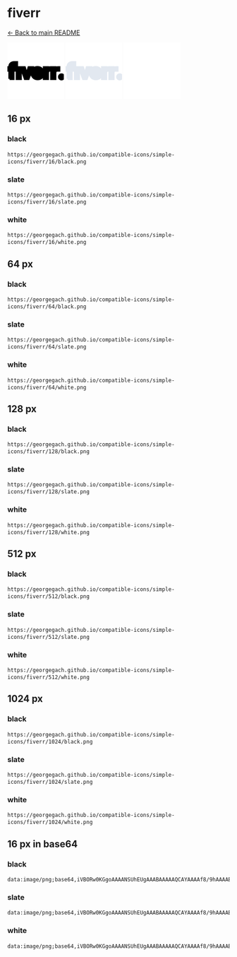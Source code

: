 # fiverr

[← Back to main README](../../README.md)


<img src="./128/black.png" width="128" alt="fiverr black icon" />
<img src="./128/slate.png" width="128" alt="fiverr slate icon" />
<img src="./128/white.png" width="128" alt="fiverr white icon" />

## 16 px

### black
```
https://georgegach.github.io/compatible-icons/simple-icons/fiverr/16/black.png
```

### slate
```
https://georgegach.github.io/compatible-icons/simple-icons/fiverr/16/slate.png
```

### white
```
https://georgegach.github.io/compatible-icons/simple-icons/fiverr/16/white.png
```

## 64 px

### black
```
https://georgegach.github.io/compatible-icons/simple-icons/fiverr/64/black.png
```

### slate
```
https://georgegach.github.io/compatible-icons/simple-icons/fiverr/64/slate.png
```

### white
```
https://georgegach.github.io/compatible-icons/simple-icons/fiverr/64/white.png
```

## 128 px

### black
```
https://georgegach.github.io/compatible-icons/simple-icons/fiverr/128/black.png
```

### slate
```
https://georgegach.github.io/compatible-icons/simple-icons/fiverr/128/slate.png
```

### white
```
https://georgegach.github.io/compatible-icons/simple-icons/fiverr/128/white.png
```

## 512 px

### black
```
https://georgegach.github.io/compatible-icons/simple-icons/fiverr/512/black.png
```

### slate
```
https://georgegach.github.io/compatible-icons/simple-icons/fiverr/512/slate.png
```

### white
```
https://georgegach.github.io/compatible-icons/simple-icons/fiverr/512/white.png
```

## 1024 px

### black
```
https://georgegach.github.io/compatible-icons/simple-icons/fiverr/1024/black.png
```

### slate
```
https://georgegach.github.io/compatible-icons/simple-icons/fiverr/1024/slate.png
```

### white
```
https://georgegach.github.io/compatible-icons/simple-icons/fiverr/1024/white.png
```

## 16 px in base64

### black
```
data:image/png;base64,iVBORw0KGgoAAAANSUhEUgAAABAAAAAQCAYAAAAf8/9hAAAABmJLR0QA/wD/AP+gvaeTAAAAvUlEQVQ4je3QO0qDURQE4O//4yNqYdDCFKkiQdyOhYuQbMQNuIXsIZBWEAKxE0ECFjZR8IEGTUxMM2WagGUGhnO458zMvZc1/gUt9HCDjVXFBfpooooz/OIeJxhjHwOcRlPBPNpegSn+wjF28YBjfMf4HWX6TUywhZ0Cd9jDGw6TUMMnDpI0xQdeMi/RxrDEVw5eUx+xjeeYjPKsnyTPwnNcV1DPoBuDy9zkArc4wlV2BnhKSAeNFf98jWVYAJB2LCERqAQBAAAAAElFTkSuQmCC
```

### slate
```
data:image/png;base64,iVBORw0KGgoAAAANSUhEUgAAABAAAAAQCAYAAAAf8/9hAAAABmJLR0QA/wD/AP+gvaeTAAABDUlEQVQ4je3RvS6kcRiG8et+/oPxkYwgaERCNrLFFluoxEkoNE5BoXcgHIOSWkklUYpENmGSZYfEjCCY931ux7Ch43cAV3PBtw9Tu9P7QWrXyrG56daKpOq/Alf/uickC4imQmtpV42qPq8aZcnEc0m3qlJOB+r+T4A6VGxSoPnZ8UNd3fT6YIOMeMYeEbowXjS8CJqCXpqQaGIGJN4Mg3MzrWG1r7tniFHjrhSTaRfBuOAxYUIgpD7OBzvuJBcgZG1G6k84eLIIxL0hBJfAEHAb4lHQIbOCeJXyzVYN1A7W68jjhvA+6JfMke3VCHYyvaVgu5/8LhEbRgdBLqf0V/YYUNLeK/LUp2/9it4BYx9+E49B4N8AAAAASUVORK5CYII=
```

### white
```
data:image/png;base64,iVBORw0KGgoAAAANSUhEUgAAABAAAAAQCAYAAAAf8/9hAAAABmJLR0QA/wD/AP+gvaeTAAAAyUlEQVQ4je3QvS6EYRAF4Of9rH8Jsa6AiCgUCqWbUGjcgkLvQtzDltRbkkgkSpGIRKNA4idssDiat9RstHuSk5nMZM6ZGYb4P5IsJ+kmOU3SGnS+JDnDIiawhS9cYgU9zOIcq3VmBD8opZRuSdJHKnuYwhWW8F6Fn9HUfBSfGMNkSXKBaTyhXR3m8Ip5FPTxgofab7CL6wZvtfBY4w3GcV9F7upZH9X5u3IbJy0cYg3H2MQB9rCPdezgCBu4xUzdooOFQZ8+xB/4BUyIPvfC3jq1AAAAAElFTkSuQmCC
```

